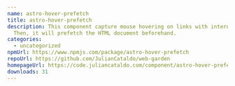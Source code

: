 ```yaml
---
name: astro-hover-prefetch
title: astro-hover-prefetch
description: This component capture mouse hovering on links with internal URLs.
  Then, it will prefetch the HTML document beforehand.
categories:
  - uncategorized
npmUrl: https://www.npmjs.com/package/astro-hover-prefetch
repoUrl: https://github.com/JulianCataldo/web-garden
homepageUrl: https://code.juliancataldo.com/component/astro-hover-prefetch
downloads: 31
---
```

